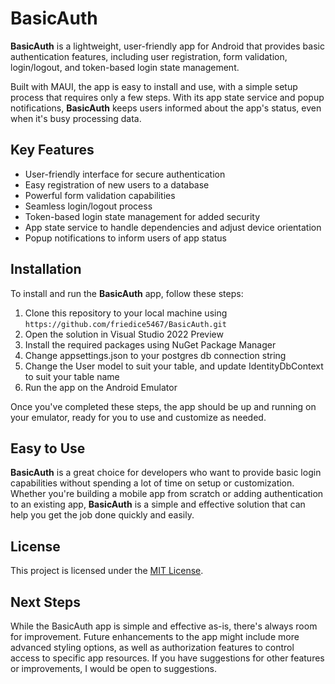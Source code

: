 # BasicAuth

**BasicAuth** is a lightweight, user-friendly app for Android that provides basic authentication features, including user registration, form validation, login/logout, and token-based login state management. 

Built with MAUI, the app is easy to install and use, with a simple setup process that requires only a few steps. With its app state service and popup notifications, **BasicAuth** keeps users informed about the app's status, even when it's busy processing data.

## Key Features

- User-friendly interface for secure authentication
- Easy registration of new users to a database
- Powerful form validation capabilities 
- Seamless login/logout process 
- Token-based login state management for added security 
- App state service to handle dependencies and adjust device orientation 
- Popup notifications to inform users of app status 

## Installation

To install and run the **BasicAuth** app, follow these steps:

1. Clone this repository to your local machine using `https://github.com/friedice5467/BasicAuth.git`
2. Open the solution in Visual Studio 2022 Preview
3. Install the required packages using NuGet Package Manager
4. Change appsettings.json to your postgres db connection string
5. Change the User model to suit your table, and update IdentityDbContext to suit your table name
6. Run the app on the Android Emulator

Once you've completed these steps, the app should be up and running on your emulator, ready for you to use and customize as needed.

## Easy to Use

**BasicAuth** is a great choice for developers who want to provide basic login capabilities without spending a lot of time on setup or customization. Whether you're building a mobile app from scratch or adding authentication to an existing app, **BasicAuth** is a simple and effective solution that can help you get the job done quickly and easily.

## License

This project is licensed under the [MIT License](https://github.com/your-repo-link/blob/main/LICENSE).

## Next Steps

While the BasicAuth app is simple and effective as-is, there's always room for improvement. Future enhancements to the app might include more advanced styling options, as well as authorization features to control access to specific app resources. If you have suggestions for other features or improvements, I would be open to suggestions. 
